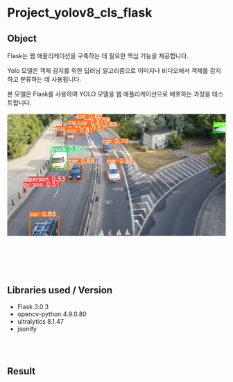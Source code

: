 # Project_yolov8_cls_flask


## Object

Flask는 웹 애플리케이션을 구축하는 데 필요한 핵심 기능을 제공합니다.

Yolo 모델은 객체 감지를 위한 딥러닝 알고리즘으로 이미지나 비디오에서 객체를 감지하고 분류하는 데 사용됩니다.

본 모델은 Flask를 사용하여 YOLO 모델을 웹 애플리케이션으로 배포하는 과정을 테스트합니다.
<br /><br /> 
<img src="image/car_result.png">
<br /><br /> 

## 


<br /><br /> 
## Libraries used / Version

- Flask 3.0.3
- opencv-python 4.9.0.80
- ultralytics 8.1.47
- jsonify

<br /><br /> 
## Result
